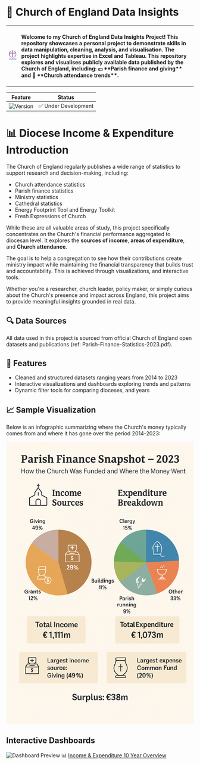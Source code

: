 # 🚀 Church of England Data Insights

<!-- ![License](https://img.shields.io/badge/license-MIT-green) -->

<table>
  <tr>
    <td><img src="/images/Church%20of%20England%20Logo%20Version%202.png" alt="Alt text" width="150"></td>
    <!-- <td><h2>About Me</h2></td> -->
    <td><h4>Welcome to my Church of England Data Insights Project! This repository showcases a personal project to demonstrate skills in data manipulation, cleaning, analysis, and visualisation. The project highlights expertise in Excel and Tableau.
    This repository explores and visualises publicly available data published by the Church of England, including:  💷 **Parish finance and giving** and 📅 **Church attendance trends**. </h4></td>
  </tr>
</table>

| Feature | Status |
|---------|--------|
| ![Version](https://img.shields.io/badge/version-1.0-blue) | ✅ Under Development |

# 📊 Diocese Income & Expenditure Introduction

<!-- - 🏛️ **Parish demographics and structures** -->


The Church of England regularly publishes a wide range of statistics to support research and decision-making, including:

- Church attendance statistics  
- Parish finance statistics  
- Ministry statistics  
- Cathedral statistics  
- Energy Footprint Tool and Energy Toolkit  
- Fresh Expressions of Church  

While these are all valuable areas of study, this project specifically concentrates on the Church's financial performance aggregated to diocesan level. It explores the 
**sources of income**, **areas of expenditure**, and **Church attendance**. 

The goal is to help a congregation to see how their contributions create ministry impact while maintaining the financial transparency that builds trust and accountability. This is achieved through visualizations, and interactive tools. 

Whether you're a researcher, church leader, policy maker, or simply curious about the Church's presence and impact across England, this project aims to provide meaningful insights grounded in real data.

## 🔍 Data Sources
All data used in this project is sourced from official Church of England open datasets and publications (ref: Parish-Finance-Statistics-2023.pdf).

## 🚀 Features

- Cleaned and structured datasets ranging years from 2014 to 2023
- Interactive visualizations and dashboards exploring trends and patterns
- Dynamic filter tools for comparing dioceses, and years

## 📈 Sample Visualization
Below is an infographic summarizing where the Church's money typically comes from and where it has gone over the period 2014-2023:

![Dashboard Screenshot](images/dashboard-infographic.png)

## Interactive Dashboards

<img src="https://public.tableau.com/static/images/di/diocesan_incexp_trends/Dashboard1/1.png" width="800" alt="Dashboard Preview"
    width="800" 
    height="600" 
    alt="Income & Expenditure Dashboard" 
    style="max-width: 100%; height: auto;">
📊 <a href="https://public.tableau.com/app/profile/nawaz.hossain/viz/diocesan_incexp_trends/Dashboard1" target="_blank">Income & Expenditure 10 Year Overview</a>

<!-- 📊 [Income & Expenditure Overview](https://public.tableau.com/app/profile/nawaz.hossain/viz/diocesan_incexp_trends/Dashboard1) -->

